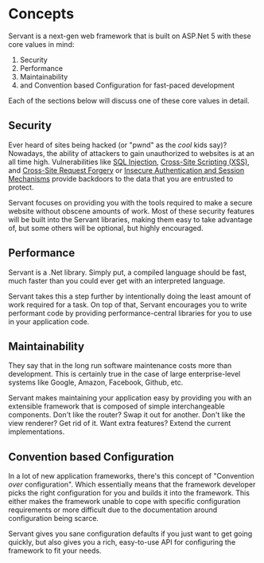 # Concepts

Servant is a next-gen web framework that is built on ASP.Net 5 with these core values in mind:

1. Security
2. Performance
3. Maintainability
4. and Convention based Configuration for fast-paced development

Each of the sections below will discuss one of these core values in detail.

## Security

Ever heard of sites being hacked (or "pwnd" as the _cool_ kids say)? Nowadays, the ability of attackers to gain unauthorized to websites is at an all time high. Vulnerabilities like [SQL Injection](https://www.owasp.org/index.php/SQL_Injection), [Cross-Site Scripting (XSS)](https://www.owasp.org/index.php/Cross-site_Scripting_(XSS)), and [Cross-Site Request Forgery](https://www.owasp.org/index.php/Cross-Site_Request_Forgery_(CSRF)) or [Insecure Authentication and Session Mechanisms](https://www.owasp.org/index.php/Top_10_2013-A2-Broken_Authentication_and_Session_Management) provide backdoors to the data that you are entrusted to protect.

Servant focuses on providing you with the tools required to make a secure website without obscene amounts of work. Most of these security features will be built into the Servant libraries, making them easy to take advantage of, but some others will be optional, but highly encouraged.

## Performance

Servant is a .Net library. Simply put, a compiled language should be fast, much faster than you could ever get with an interpreted language.

Servant takes this a step further by intentionally doing the least amount of work required for a task. On top of that, Servant encourages you to write performant code by providing performance-central libraries for you to use in your application code.

## Maintainability

They say that in the long run software maintenance costs more than development. This is certainly true in the case of large enterprise-level systems like Google, Amazon, Facebook, Github, etc.

Servant makes maintaining your application easy by providing you with an extensible framework that is composed of simple interchangeable components. Don't like the router? Swap it out for another. Don't like the view renderer? Get rid of it. Want extra features? Extend the current implementations.

## Convention based Configuration

In a lot of new application frameworks, there's this concept of "Convention _over_ configuration". Which essentially means that the framework developer picks the right configuration for you and builds it into the framework. This either makes the framework unable to cope with specific configuration requirements or more difficult due to the documentation around configuration being scarce.

Servant gives you sane configuration defaults if you just want to get going quickly, but also gives you a rich, easy-to-use API for configuring the framework to fit your needs.
